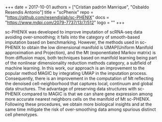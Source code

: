 +++
date = 2017-10-01
authors = ["Crístian padrón Manrique", "Osbaldo Resendis Antonio"]
title = "scPhenix"
repo = "https://github.com/resendislab/sc-PHENIX"
docs = "https://www.mdpi.com/2079-7737/13/7/512"
logo = ""
+++

sc-PHENIX was developed to improve imputation of scRNA-seq data avoiding over-smoothing; it falls into the category of smooth-based imputation based on benchmarking. However, the methods used in sc-PHENIX to obtain the low dimensional manifold is UMAP(Uniform Manifold approximation and Projection), and the Mt (exponentiated Markov matrix) is from diffusion maps, both techniques based on manifold learning being part of the nonlinear dimensionality reduction methods category, a subfield of machine learning. In this work, our approach is an improvement to the popular method MAGIC by integrating UMAP in the imputation process. Consequently, there is an improvement in the computation of Mt reflecting the denoised cell-neighborhood that captures local, continuum and global data structures. The advantage of preserving data structures with sc-PHENIX compared to MAGIC is that we can share gene expression among more accurate nearest neighbors cells on the manifold of Mt sc-PHENIX. Following these procedures, we obtain more biological insights and at the same time mitigate the risk of over-smoothing data among spurious distinct cell phenotypes.